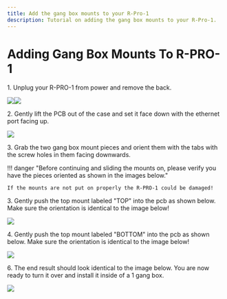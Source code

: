 ```yaml
---
title: Add the gang box mounts to your R-Pro-1
description: Tutorial on adding the gang box mounts to your R-Pro-1.
---
```

# Adding Gang Box Mounts To R-PRO-1

1\. Unplug your R-PRO-1 from power and remove the back.

![](../../../assets/rpro-1-add-co2-lift-lid-1.jpg)![](../../../assets/rpro-1-add-co2-remove-lid.jpg)

2\. Gently lift the PCB out of the case and set it face down with the ethernet port facing up.

![](../../../assets/rpro-1-bare-pcb-eth-up.jpeg)

3\. Grab the two gang box mount pieces and orient them with the tabs with the screw holes in them facing downwards.

!!! danger "Before continuing and sliding the mounts on, please verify you have the pieces oriented as shown in the images below."

    If the mounts are not put on properly the R-PRO-1 could be damaged!

3\. Gently push the top mount labeled "TOP" into the pcb as shown below. Make sure the orientation is identical to the image below!

![](../../../assets/rpro-1-attach-gang-box-mount-top.jpeg)

4\. Gently push the top mount labeled "BOTTOM" into the pcb as shown below. Make sure the orientation is identical to the image below!

![](../../../assets/rpro-1-attach-gang-box-mount-bottom.jpeg)

6\. The end result should look identical to the image below. You are now ready to turn it over and install it inside of a 1 gang box.

![](../../../assets/rpro-1-attach-gang-box-mount-installed.jpeg)